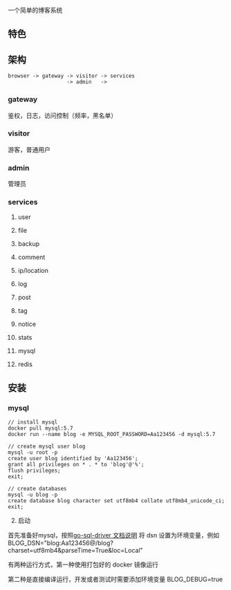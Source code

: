 一个简单的博客系统

## 特色



## 架构

```text
browser -> gateway -> visitor -> services
                   -> admin   ->
```

### gateway

鉴权，日志，访问控制（频率，黑名单）

### visitor

游客，普通用户

### admin

管理员

### services

1. user
2. file
3. backup
4. comment
5. ip/location
6. log
7. post
8. tag
9. notice
10. stats

1. mysql
2. redis

## 安装

### mysql

```
// install mysql
docker pull mysql:5.7
docker run --name blog -e MYSQL_ROOT_PASSWORD=Aa123456 -d mysql:5.7

// create mysql user blog
mysql -u root -p
create user blog identified by 'Aa123456';
grant all privileges on * . * to 'blog'@'%';
flush privileges;
exit;

// create databases
mysql -u blog -p
create database blog character set utf8mb4 collate utf8mb4_unicode_ci;
exit;
```

2. 启动

首先准备好mysql，按照[go-sql-driver 文档说明](https://github.com/go-sql-driver/mysql#dsn-data-source-name) 将 dsn 设置为环境变量，例如 BLOG_DSN="blog:Aa123456@/blog?charset=utf8mb4&parseTime=True&loc=Local"

有两种运行方式，第一种使用打包好的 docker 镜像运行

第二种是直接编译运行，开发或者测试时需要添加环境变量 BLOG_DEBUG=true